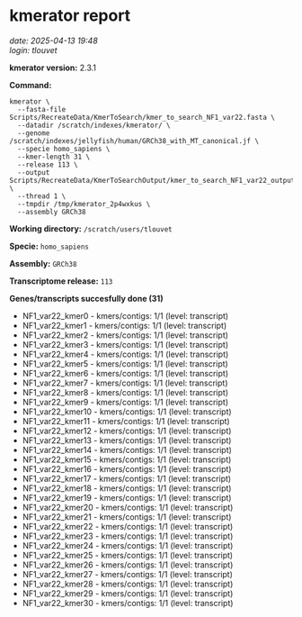 # kmerator report
*date: 2025-04-13 19:48*  
*login: tlouvet*

**kmerator version:** 2.3.1

**Command:**

```
kmerator \
  --fasta-file Scripts/RecreateData/KmerToSearch/kmer_to_search_NF1_var22.fasta \
  --datadir /scratch/indexes/kmerator/ \
  --genome /scratch/indexes/jellyfish/human/GRCh38_with_MT_canonical.jf \
  --specie homo_sapiens \
  --kmer-length 31 \
  --release 113 \
  --output Scripts/RecreateData/KmerToSearchOutput/kmer_to_search_NF1_var22_output \
  --thread 1 \
  --tmpdir /tmp/kmerator_2p4wxkus \
  --assembly GRCh38
```

**Working directory:** `/scratch/users/tlouvet`

**Specie:** `homo_sapiens`

**Assembly:** `GRCh38`

**Transcriptome release:** `113`

**Genes/transcripts succesfully done (31)**

- NF1_var22_kmer0 - kmers/contigs: 1/1 (level: transcript)
- NF1_var22_kmer1 - kmers/contigs: 1/1 (level: transcript)
- NF1_var22_kmer2 - kmers/contigs: 1/1 (level: transcript)
- NF1_var22_kmer3 - kmers/contigs: 1/1 (level: transcript)
- NF1_var22_kmer4 - kmers/contigs: 1/1 (level: transcript)
- NF1_var22_kmer5 - kmers/contigs: 1/1 (level: transcript)
- NF1_var22_kmer6 - kmers/contigs: 1/1 (level: transcript)
- NF1_var22_kmer7 - kmers/contigs: 1/1 (level: transcript)
- NF1_var22_kmer8 - kmers/contigs: 1/1 (level: transcript)
- NF1_var22_kmer9 - kmers/contigs: 1/1 (level: transcript)
- NF1_var22_kmer10 - kmers/contigs: 1/1 (level: transcript)
- NF1_var22_kmer11 - kmers/contigs: 1/1 (level: transcript)
- NF1_var22_kmer12 - kmers/contigs: 1/1 (level: transcript)
- NF1_var22_kmer13 - kmers/contigs: 1/1 (level: transcript)
- NF1_var22_kmer14 - kmers/contigs: 1/1 (level: transcript)
- NF1_var22_kmer15 - kmers/contigs: 1/1 (level: transcript)
- NF1_var22_kmer16 - kmers/contigs: 1/1 (level: transcript)
- NF1_var22_kmer17 - kmers/contigs: 1/1 (level: transcript)
- NF1_var22_kmer18 - kmers/contigs: 1/1 (level: transcript)
- NF1_var22_kmer19 - kmers/contigs: 1/1 (level: transcript)
- NF1_var22_kmer20 - kmers/contigs: 1/1 (level: transcript)
- NF1_var22_kmer21 - kmers/contigs: 1/1 (level: transcript)
- NF1_var22_kmer22 - kmers/contigs: 1/1 (level: transcript)
- NF1_var22_kmer23 - kmers/contigs: 1/1 (level: transcript)
- NF1_var22_kmer24 - kmers/contigs: 1/1 (level: transcript)
- NF1_var22_kmer25 - kmers/contigs: 1/1 (level: transcript)
- NF1_var22_kmer26 - kmers/contigs: 1/1 (level: transcript)
- NF1_var22_kmer27 - kmers/contigs: 1/1 (level: transcript)
- NF1_var22_kmer28 - kmers/contigs: 1/1 (level: transcript)
- NF1_var22_kmer29 - kmers/contigs: 1/1 (level: transcript)
- NF1_var22_kmer30 - kmers/contigs: 1/1 (level: transcript)
